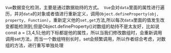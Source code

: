 `Vue`数据变化检测，主要是通过数据劫持的方式。`
Vue`会对`data`里面的属性进行遍历，并对`data`的对象或者值进行重新定义，调用`Object.defineProperty(obj, property, Function)`，重新定义他的`set,get`方法,所以每次`data`里面的值发生改变都能检测到,但是Object.defineProperty()对数组的劫持不是太友好，比如说const a = [3,4,5];他的下标都是他的属性，所以当我们修改数组时，会重新调用调用set方法，而当一个数组特别长时，set会频繁调用，所以作者综合考虑，对数组的方法，进行重写单独处理